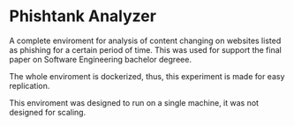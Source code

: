 # Phishtank Analyzer

A complete enviroment for analysis of content changing on websites listed as phishing for a certain period of time. 
This was used for support the final paper on Software Engineering bachelor degreee. 

The whole enviroment is dockerized, thus, this experiment is made for easy replication. 

This enviroment was designed to run on a single machine, it was not designed for scaling.
